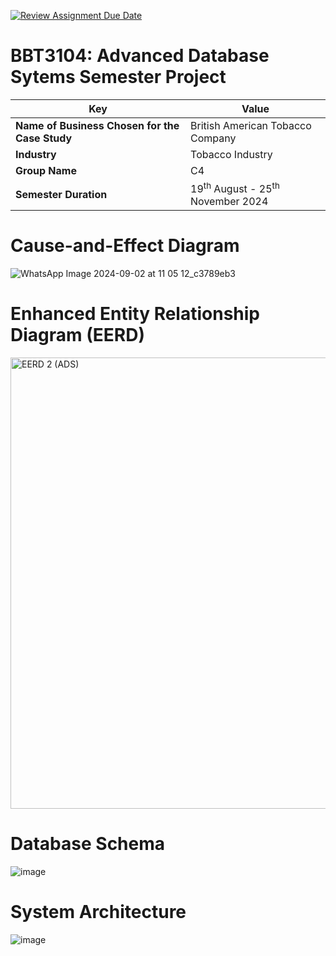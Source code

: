 [![Review Assignment Due Date](https://classroom.github.com/assets/deadline-readme-button-22041afd0340ce965d47ae6ef1cefeee28c7c493a6346c4f15d667ab976d596c.svg)](https://classroom.github.com/a/fbNyN1as)
# BBT3104: Advanced Database Sytems Semester Project

| **Key**                                                               | Value                                                                                                                                                                              |
|---------------|---------------------------------------------------------|
| **Name of Business Chosen for the Case Study**                                                       | British American Tobacco Company |
| **Industry**                                                       | Tobacco Industry |
| **Group Name**                                                               | C4 |
| **Semester Duration**                                                 | 19<sup>th</sup> August - 25<sup>th</sup> November 2024                                                                                                                       |

# Cause-and-Effect Diagram
![WhatsApp Image 2024-09-02 at 11 05 12_c3789eb3](https://github.com/user-attachments/assets/a4fc5762-4a00-4e65-9201-96eed23dd7b3)


# Enhanced Entity Relationship Diagram (EERD)

<img width="722" alt="EERD 2 (ADS)" src="https://github.com/user-attachments/assets/5e6c342f-8220-4bd7-bddc-84b1b7682bad">

# Database Schema
![image](https://github.com/user-attachments/assets/99f1d8ef-5270-47d3-8447-b633f860c003)



# System Architecture
![image](https://github.com/user-attachments/assets/c155ea10-7dda-415a-ab91-cf6c238608a8)
